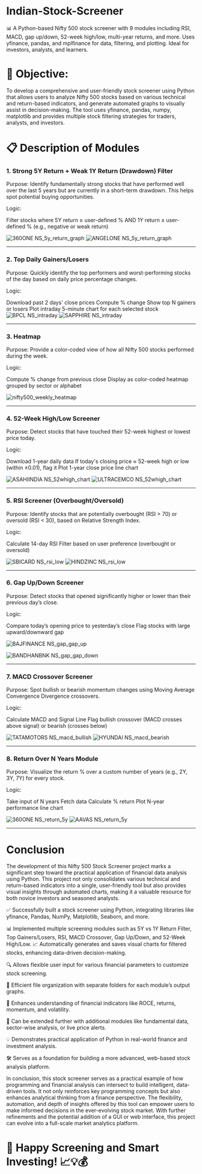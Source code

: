 # Indian-Stock-Screener
📊 A Python-based Nifty 500 stock screener with 9 modules including RSI, MACD, gap up/down, 52-week high/low, multi-year returns, and more. Uses yfinance, pandas, and mplfinance for data, filtering, and plotting. Ideal for investors, analysts, and learners.


# 🎯 Objective:
To develop a comprehensive and user-friendly stock screener using Python that allows users to analyze Nifty 500 stocks based on various technical and return-based indicators, and generate automated graphs to visually assist in decision-making. The tool uses yfinance, pandas, numpy, matplotlib and provides multiple stock filtering strategies for traders, analysts, and investors.


# 📋 Description of Modules

### 1. Strong 5Y Return + Weak 1Y Return (Drawdown) Filter

Purpose: Identify fundamentally strong stocks that have performed well over the last 5 years but are currently in a short-term drawdown. This helps spot potential buying opportunities.

Logic:

Filter stocks where 5Y return ≥ user-defined %
AND 1Y return ≤ user-defined % (e.g., negative or weak return)

![360ONE NS_5y_return_graph](https://github.com/user-attachments/assets/e52d11da-947e-47de-80bd-827edcf87315) 
![ANGELONE NS_5y_return_graph](https://github.com/user-attachments/assets/3424e5cd-0398-4130-b144-b7202a89ea64)

------------------------------------------------------

### 2. Top Daily Gainers/Losers

Purpose: Quickly identify the top performers and worst-performing stocks of the day based on daily price percentage changes.

Logic:

Download past 2 days' close prices
Compute % change
Show top N gainers or losers
Plot intraday 5-minute chart for each selected stock
![BPCL NS_intraday](https://github.com/user-attachments/assets/7cb7cd7c-ecb0-46f2-817e-185c60ec8b17)
![SAPPHIRE NS_intraday](https://github.com/user-attachments/assets/b3a880b4-7602-4ee8-a056-e8c5e751c5c5)


-----------------------------------------------------

### 3. Heatmap

Purpose: Provide a color-coded view of how all Nifty 500 stocks performed during the week.

Logic:

Compute % change from previous close
Display as color-coded heatmap grouped by sector or alphabet

![nifty500_weekly_heatmap](https://github.com/user-attachments/assets/419e6cc5-bec2-464c-ba7e-00b66538d2c1)

-----------------------------------------------------

### 4. 52-Week High/Low Screener

Purpose: Detect stocks that have touched their 52-week highest or lowest price today.

Logic:

Download 1-year daily data
If today's closing price ≈ 52-week high or low (within ±0.01), flag it
Plot 1-year close price line chart

![ASAHIINDIA NS_52whigh_chart](https://github.com/user-attachments/assets/c4822ae6-55eb-4c80-9d0a-419b50a74194)
![ULTRACEMCO NS_52whigh_chart](https://github.com/user-attachments/assets/17b74272-8eaf-4131-9491-1f6f36ff03b4)

-----------------------------------------------------

### 5. RSI Screener (Overbought/Oversold)

Purpose: Identify stocks that are potentially overbought (RSI > 70) or oversold (RSI < 30), based on Relative Strength Index.

Logic:

Calculate 14-day RSI
Filter based on user preference (overbought or oversold)

![SBICARD NS_rsi_low](https://github.com/user-attachments/assets/726bd3db-4b34-4831-8a8d-61242a27df70)
![HINDZINC NS_rsi_low](https://github.com/user-attachments/assets/b02c8bb4-3921-4d00-82be-36bc00296e0c)

-----------------------------------------------------

### 6. Gap Up/Down Screener

Purpose: Detect stocks that opened significantly higher or lower than their previous day’s close.

Logic:

Compare today’s opening price to yesterday’s close
Flag stocks with large upward/downward gap

![BAJFINANCE NS_gap_gap_up](https://github.com/user-attachments/assets/55cbb3e2-eca1-4c46-bb80-70d80b905ec5)

![BANDHANBNK NS_gap_gap_down](https://github.com/user-attachments/assets/fca5a086-db4c-43d5-baf3-25d6d45600bd)


---------------------------------------------------

### 7. MACD Crossover Screener

Purpose: Spot bullish or bearish momentum changes using Moving Average Convergence Divergence crossovers.

Logic:

Calculate MACD and Signal Line
Flag bullish crossover (MACD crosses above signal) or bearish (crosses below)


![TATAMOTORS NS_macd_bullish](https://github.com/user-attachments/assets/00cd8192-e1cb-49b4-81b7-ab99a4fb5497)
![HYUNDAI NS_macd_bearish](https://github.com/user-attachments/assets/88fe13ee-6330-4b57-84ad-b5f70ebd39c3)


--------------------------------------------------

### 8. Return Over N Years Module

Purpose: Visualize the return % over a custom number of years (e.g., 2Y, 3Y, 7Y) for every stock.

Logic:

Take input of N years
Fetch data
Calculate % return
Plot N-year performance line chart

![360ONE NS_return_5y](https://github.com/user-attachments/assets/9164e691-fc14-4fcf-a1c3-d7a038f48f1c)
![AAVAS NS_return_5y](https://github.com/user-attachments/assets/46877a21-8e22-468f-9391-33fbf710e0dc)


--------------------------------------------------


#  Conclusion
The development of this Nifty 500 Stock Screener project marks a significant step toward the practical application of financial data analysis using Python. This project not only consolidates various technical and return-based indicators into a single, user-friendly tool but also provides visual insights through automated charts, making it a valuable resource for both novice investors and seasoned analysts.

✅ Successfully built a stock screener using Python, integrating libraries like yfinance, Pandas, NumPy, Matplotlib, Seaborn, and more.

📊 Implemented multiple screening modules such as 5Y vs 1Y Return Filter, Top Gainers/Losers, RSI, MACD Crossover, Gap Up/Down, and 52-Week High/Low.
📈 Automatically generates and saves visual charts for filtered stocks, enhancing data-driven decision-making.

🔍 Allows flexible user input for various financial parameters to customize stock screening.

💾 Efficient file organization with separate folders for each module’s output graphs.

🧠 Enhances understanding of financial indicators like ROCE, returns, momentum, and volatility.

🎯 Can be extended further with additional modules like fundamental data, sector-wise analysis, or live price alerts.

💡 Demonstrates practical application of Python in real-world finance and investment analysis.

🛠️ Serves as a foundation for building a more advanced, web-based stock analysis platform.

In conclusion, this stock screener serves as a practical example of how programming and financial analysis can intersect to build intelligent, data-driven tools. It not only reinforces key programming concepts but also enhances analytical thinking from a finance perspective. The flexibility, automation, and depth of insights offered by this tool can empower users to make informed decisions in the ever-evolving stock market. With further refinements and the potential addition of a GUI or web interface, this project can evolve into a full-scale market analytics platform.


# 🎉 Happy Screening and Smart Investing! 📈💡💰



